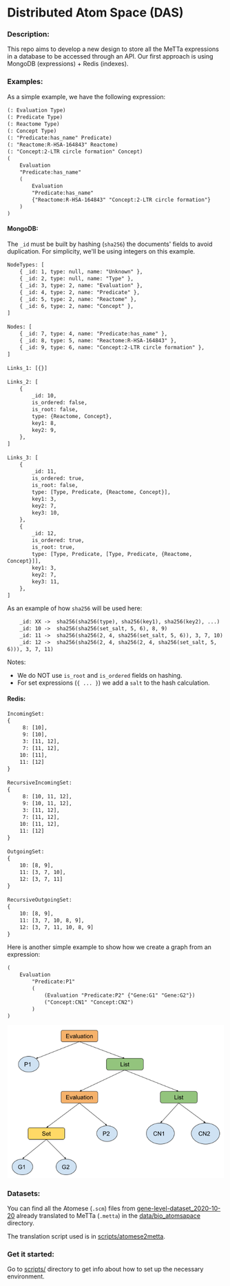 # Distributed Atom Space (DAS)

### Description:

This repo aims to develop a new design to store all the MeTTa expressions in
a database to be accessed through an API. Our first approach is using
MongoDB (expressions) + Redis (indexes).


### Examples:

As a simple example, we have the following expression:
```
(: Evaluation Type)
(: Predicate Type)
(: Reactome Type)
(: Concept Type)
(: "Predicate:has_name" Predicate)
(: "Reactome:R-HSA-164843" Reactome)
(: "Concept:2-LTR circle formation" Concept)
(
	Evaluation 
	"Predicate:has_name" 
	(
	    Evaluation 
	    "Predicate:has_name" 
	    {"Reactome:R-HSA-164843" "Concept:2-LTR circle formation"}
	)
)
```

#### MongoDB:

The `_id` must be built by hashing (`sha256`) the documents' fields to avoid duplication.
For simplicity, we'll be using integers on this example.

```
NodeTypes: [
    { _id: 1, type: null, name: "Unknown" },
    { _id: 2, type: null, name: "Type" },
    { _id: 3, type: 2, name: "Evaluation" },
    { _id: 4, type: 2, name: "Predicate" },
    { _id: 5, type: 2, name: "Reactome" },
    { _id: 6, type: 2, name: "Concept" },
]

Nodes: [
    { _id: 7, type: 4, name: "Predicate:has_name" },
    { _id: 8, type: 5, name: "Reactome:R-HSA-164843" },
    { _id: 9, type: 6, name: "Concept:2-LTR circle formation" },
]

Links_1: [{}]

Links_2: [
    {
	    _id: 10,
	    is_ordered: false,
	    is_root: false,
	    type: {Reactome, Concept},
	    key1: 8,
	    key2: 9,
    },
]

Links_3: [
    {
	    _id: 11,
	    is_ordered: true,
	    is_root: false,
	    type: [Type, Predicate, {Reactome, Concept}],
	    key1: 3,
	    key2: 7,
	    key3: 10,
    },
    {
	    _id: 12,
	    is_ordered: true,
	    is_root: true,
	    type: [Type, Predicate, [Type, Predicate, {Reactome, Concept}]],
	    key1: 3,
	    key2: 7,
	    key3: 11,
    },
]
```

As an example of how `sha256` will be used here:

```
    _id: XX ->  sha256(sha256(type), sha256(key1), sha256(key2), ...)
    _id: 10 ->  sha256(sha256(set_salt, 5, 6), 8, 9)
    _id: 11 ->  sha256(sha256(2, 4, sha256(set_salt, 5, 6)), 3, 7, 10)
    _id: 12 ->  sha256(sha256(2, 4, sha256(2, 4, sha256(set_salt, 5, 6))), 3, 7, 11)
```

Notes:
- We do NOT use `is_root` and `is_ordered` fields on hashing.
- For set expressions (`{ ... }`) we add a `salt` to the hash calculation.

#### Redis:

```
IncomingSet:
{
     8: [10],
     9: [10],
     3: [11, 12],
     7: [11, 12],
    10: [11],
    11: [12]
}

RecursiveIncomingSet:
{
     8: [10, 11, 12],
     9: [10, 11, 12],
     3: [11, 12],
     7: [11, 12],
    10: [11, 12],
    11: [12]
}

OutgoingSet:
{
    10: [8, 9],
    11: [3, 7, 10],
    12: [3, 7, 11]
}

RecursiveOutgoingSet:
{
    10: [8, 9],
    11: [3, 7, 10, 8, 9],
    12: [3, 7, 11, 10, 8, 9]
}
```

Here is another simple example to show how we create a graph from an expression:

```
(
    Evaluation
        "Predicate:P1"
        (
            (Evaluation "Predicate:P2" {"Gene:G1" "Gene:G2"})
            ("Concept:CN1" "Concept:CN2")
        )
)
```

![Example_2 Graph](./assets/example_2_graph.png)


### Datasets:

You can find all the Atomese (`.scm`) files from [gene-level-dataset_2020-10-20](https://mozi.ai/datasets/gene-level-dataset_2020-10-20/)
already translated to MeTTa (`.metta`) in the [data/bio_atomsapace](./data/bio_atomspace) directory.


The translation script used is in [scripts/atomese2metta](./scripts/atomese2metta).


### Get it started:

Go to [scripts/](./scripts) directory to get info about how to set up the necessary environment.

